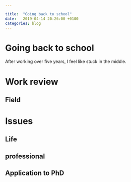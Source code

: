 ```yaml
---

title:  "Going back to school"
date:   2019-04-14 20:26:00 +0100
categories: blog
---
```


Going back to school
======

After working over five years, I feel like stuck in the middle. 

# Work review
## Field

# Issues
## Life 
## professional

## Application to PhD
